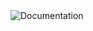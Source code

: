 <html><body><img alt="Documentation" src="https://img.shields.io/badge/test-working-brightgreen.svg" /></body></html>